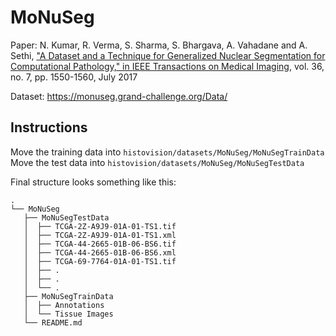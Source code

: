 # MoNuSeg

Paper: N. Kumar, R. Verma, S. Sharma, S. Bhargava, A. Vahadane and A. Sethi, ["A Dataset and a Technique for Generalized Nuclear Segmentation for Computational Pathology," in IEEE Transactions on Medical Imaging](https://ieeexplore.ieee.org/stamp/stamp.jsp?arnumber=7872382), vol. 36, no. 7, pp. 1550-1560, July 2017

Dataset: https://monuseg.grand-challenge.org/Data/

## Instructions

Move the training data into `histovision/datasets/MoNuSeg/MoNuSegTrainData`  
Move the test data into `histovision/datasets/MoNuSeg/MoNuSegTestData`

Final structure looks something like this:  
```
.  
└── MoNuSeg  
   ├── MoNuSegTestData  
   │  ├── TCGA-2Z-A9J9-01A-01-TS1.tif  
   │  ├── TCGA-2Z-A9J9-01A-01-TS1.xml  
   │  ├── TCGA-44-2665-01B-06-BS6.tif  
   │  ├── TCGA-44-2665-01B-06-BS6.xml  
   │  ├── TCGA-69-7764-01A-01-TS1.tif  
   │  ├── .   
   │  ├── .  
   │  └── .  
   ├── MoNuSegTrainData  
   │  ├── Annotations  
   │  └── Tissue Images  
   └── README.md  
```
